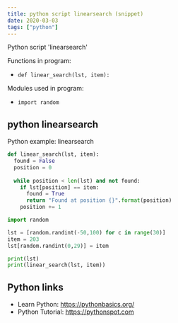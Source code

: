 ```yaml
---
title: python script linearsearch (snippet)
date: 2020-03-03
tags: ["python"]
---
```

Python script 'linearsearch'

Functions in program: 
* `def linear_search(lst, item):`

Modules used in program: 
* `import random`

## python linearsearch

Python example: linearsearch

```python
def linear_search(lst, item):
  found = False
  position = 0
  
  while position < len(lst) and not found:
    if lst[position] == item:
      found = True
      return "Found at position {}".format(position)
    position += 1

import random

lst = [random.randint(-50,100) for c in range(30)]
item = 203
lst[random.randint(0,29)] = item

print(lst)
print(linear_search(lst, item))

```

## Python links

- Learn Python: https://pythonbasics.org/
- Python Tutorial: https://pythonspot.com
